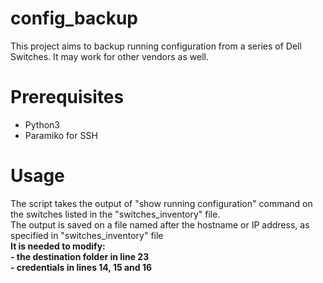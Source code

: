 # config_backup
This project aims to backup running configuration from a series of Dell Switches. It may work for other vendors as well.

# Prerequisites
- Python3
- Paramiko for SSH

# Usage
The script takes the output of "show running configuration" command on the switches listed in the "switches_inventory" file.</br> The output is saved on a file named after the hostname or IP address, as specified in "switches_inventory" file</br>
<strong>It is needed to modify:</br>- the destination folder in line 23</br>- credentials in lines 14, 15 and 16</strong>

